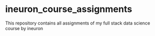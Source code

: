 # ineuron_course_assignments
This repository contains all assignments of my full stack data science course by ineuron
